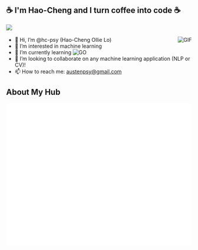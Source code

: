 ## :coffee: I'm Hao-Cheng and I turn coffee into code :coffee:

![](https://komarev.com/ghpvc/?username=hc-psy)

<img align="right" alt="GIF" src="https://media.giphy.com/media/vzO0Vc8b2VBLi/giphy.gif" />

- 👋 Hi, I’m @hc-psy (Hao-Cheng Ollie Lo)
- 👀 I’m interested in machine learning
- 🌱 I’m currently learning ![GO](https://img.shields.io/badge/-Go-F8EBD8?logo=Go)
- 💞️ I’m looking to collaborate on any machine learning application (NLP or CV)!
- 📫 How to reach me: austenpsy@gmail.com

<!---
hc-psy/hc-psy is a ✨ special ✨ repository because its `README.md` (this file) appears on your GitHub profile.
You can click the Preview link to take a look at your changes.
--->

## About My Hub

![Metrics](https://github.com/hc-psy/hc-psy/blob/main/github-metrics.svg)
